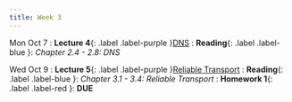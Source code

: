 ```yaml
---
title: Week 3
---
```


Mon Oct 7
: **Lecture 4**{: .label .label-purple }[DNS](#)
: **Reading**{: .label .label-blue }: _Chapter 2.4 - 2.8: DNS_

Wed Oct 9
: **Lecture 5**{: .label .label-purple }[Reliable Transport](#)
: **Reading**{: .label .label-blue }: _Chapter 3.1 - 3.4: Reliable Transport_
: **Homework 1**{: .label .label-red }: **DUE**
